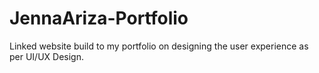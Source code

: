 # JennaAriza-Portfolio
Linked website build to my portfolio on designing the user experience as per UI/UX Design.
